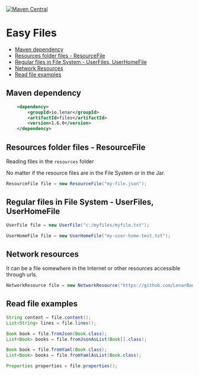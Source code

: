 [![Maven Central](https://img.shields.io/maven-central/v/io.lenar/files.svg)](https://maven-badges.herokuapp.com/maven-central/io.lenar/files)

# Easy Files

* [Maven dependency](#maven-dependency)
* [Resources folder files - ResourceFile](#resources-folder-files---resourcefile)
* [Regular files in File System - UserFiles, UserHomeFile](#regular-files-in-file-system---userfiles-userhomefile)
* [Network Resources](#network-resources)
* [Read file examples](#read-file-examples)
  
## Maven dependency

```xml
    <dependency>
        <groupId>io.lenar</groupId>
        <artifactId>files</artifactId>
        <version>1.6.0</version>
    </dependency>
```

## Resources folder files - ResourceFile

Reading files in the ```resources``` folder

No matter if the resource files are in the File System or in the Jar.

```java
ResourceFile file = new ResourceFile("my-file.json");
```

## Regular files in File System - UserFiles, UserHomeFile

```java
UserFile file = new UserFile("c:/myfiles/myfile.txt");
```

```java
UserHomeFile file = new UserHomeFile("my-user-home-test.txt");
```

## Network resources

It can be a file somewhere in the Internet or other resources accessible through urls.

```java
NetworkResource file = new NetworkResource("https://github.com/LenarBad/files")
```

## Read file examples

```java
String content = file.content();
List<String> lines = file.lines();

Book book = file.fromJson(Book.class);
List<Book> books = file.fromJsonAsList(Book[].class);

Book book = file.fromYaml(Book.class);
List<Book> books = file.fromYamlAsList(Book.class);

Properties properties = file.properties();
```

